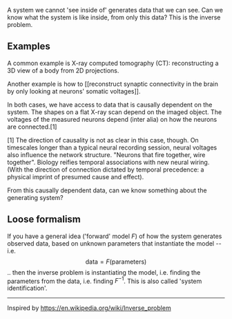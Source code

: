 A system we cannot 'see inside of' generates data that we can see. Can we know what the system is like inside, from only this data? This is the inverse problem.

## Examples

A common example is X-ray computed tomography (CT): reconstructing a 3D view of a body from 2D projections.

Another example is how to [[reconstruct synaptic connectivity in the brain by only looking at neurons' somatic voltages]].

In both cases, we have access to data that is causally dependent on the system. The shapes on a flat X-ray scan depend on the imaged object. The voltages of the measured neurons depend (inter alia) on how the neurons are connected.[1]

[1] The direction of causality is not as clear in this case, though. On timescales longer than a typical neural recording session, neural voltages also influence the network structure. "Neurons that fire together, wire together". Biology reifies temporal associations with new neural wiring. (With the direction of connection dictated by temporal precedence: a physical imprint of presumed cause and effect).

From this causally dependent data, can we know something about the generating system?

## Loose formalism

If you have a general idea ('forward' model $F$) of how the system generates observed data, based on unknown parameters that instantiate the model -- i.e.
$$\text{data} = F(\text{parameters})$$
.. then the inverse problem is instantiating the model, i.e. finding the parameters from the data, i.e. finding $F^{-1}$.
This is also called 'system identification'.


---
Inspired by https://en.wikipedia.org/wiki/Inverse_problem
